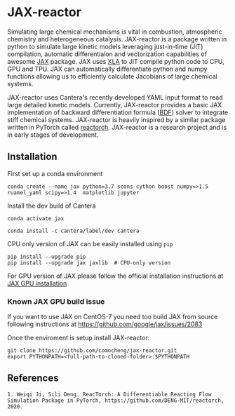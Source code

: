 # JAX-reactor 
Simulating large chemical mechanisms is vital in combustion, atmospheric chemistry and heterogeneous catalysis. JAX-reactor is a package written in python to simulate large kinetic models leveraging just-in-time (JIT) compilation, automatic differentiaion and vectorization capabilities of awesome [JAX](https://github.com/google/jax) package. JAX uses [XLA](https://www.tensorflow.org/xla) to JIT compile python code to CPU, GPU and TPU. JAX can automatically differentiate python and numpy functions allowing us to efficiently calculate Jacobians of large chemical systems. 

JAX-reactor uses Cantera's recently developed YAML input format to read large detailed kinetic models. Currently, JAX-reactor provides a basic JAX implementation of backward differentiation formula ([BDF](https://github.com/comocheng/jax-reactor/tree/master/jax_reactor/solver)) solver to integrate stiff chemical systems. JAX-reactor is heavily inspired by a similar package written in PyTorch called [reactorch](https://github.com/DENG-MIT/reactorch). JAX-reactor is a research project and is in early stages of development. 

## Installation
First set up a conda environment

`conda create --name jax python=3.7 scons cython boost numpy=>1.5 ruamel_yaml scipy=>1.4  matplotlib jupyter` 

Install the dev build of Cantera 

`conda activate jax` 

`conda install -c cantera/label/dev cantera` 

CPU only version of JAX can be easily installed using `pip` 
```
pip install --upgrade pip
pip install --upgrade jax jaxlib  # CPU-only version
``` 

For GPU version of JAX please follow the official installation instructions at [JAX GPU installation](https://github.com/google/jax#pip-installation)

### Known JAX GPU build issue
If you want to use JAX on CentOS-7 you need too build JAX from source following instructions at https://github.com/google/jax/issues/2083 

Once the enviroment is setup install JAX-reactor:
```
git clone https://github.com/comocheng/jax-reactor.git
export PYTHONPATH=<full-path-to-cloned-folder>:$PYTHONPATH
```

## References
```
1. Weiqi Ji, Sili Deng. ReacTorch: A Differentiable Reacting Flow Simulation Package in PyTorch, https://github.com/DENG-MIT/reactorch, 2020.
```
